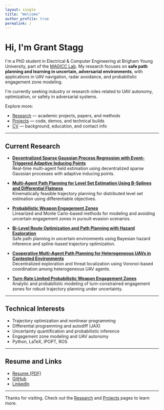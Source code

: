 ```yaml
---
layout: single
title: "Welcome"
author_profile: true
permalink: /
---
```


# Hi, I'm Grant Stagg

I'm a PhD student in Electrical & Computer Engineering at Brigham Young University, part of the [MAGICC Lab](https://magicc.byu.edu/). My research focuses on **safe path planning and learning in uncertain, adversarial environments**, with applications in UAV navigation, radar avoidance, and probabilistic engagement zone modeling.

I'm currently seeking industry or research roles related to UAV autonomy, optimization, or safety in adversarial systems.

Explore more:

-  [Research](/research/) — academic projects, papers, and methods
-  [Projects](/projects/) — code, demos, and technical builds
-  [CV](/cv/) — background, education, and contact info

---

## Current Research

- **[Decentralized Sparse Gaussian Process Regression with Event-Triggered Adaptive Inducing Points](/research/dgp/)**  
  Real-time multi-agent field estimation using decentralized sparse Gaussian processes with adaptive inducing points.

- **[Multi-Agent Path Planning for Level Set Estimation Using B-Splines and Differential Flatness](/research/lse/)**  
  Kinematically feasible trajectory planning for distributed level set estimation using differentiable objectives.

- **[Probabilistic Weapon Engagement Zones](/research/pez/)**  
  Linearized and Monte Carlo-based methods for modeling and avoiding uncertain engagement zones in pursuit-evasion scenarios.

- **[Bi-Level Route Optimization and Path Planning with Hazard Exploration](/research/hazard-planner/)**  
  Safe path planning in uncertain environments using Bayesian hazard inference and spline-based trajectory optimization.

- **[Cooperative Multi-Agent Path Planning for Heterogeneous UAVs in Contested Environments](/research/radar/)**  
  Decentralized exploration and threat localization using Voronoi-based coordination among heterogeneous UAV agents.

- **[Turn-Rate Limited Probabilistic Weapon Engagement Zones](/research/cspez/)**  
  Analytic and probabilistic modeling of turn-constrained engagement zones for robust trajectory planning under uncertainty.

---

## Technical Interests

- Trajectory optimization and nonlinear programming  
- Differential programming and autodiff (JAX)  
- Uncertainty quantification and probabilistic inference  
- Engagement zone modeling and UAV autonomy  
- Python, LaTeX, IPOPT, ROS

---

## Resume and Links

- [Resume (PDF)](/assets/pdf/grant_stagg_cv.pdf)  
- [GitHub](https://github.com/grastagg)  
- [LinkedIn](https://www.linkedin.com/in/grastagg/)

---

Thanks for visiting. Check out the [Research](/research/) and [Projects](/projects/) pages to learn more.
